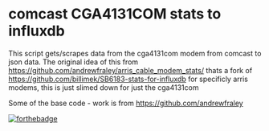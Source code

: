 # comcast CGA4131COM stats to influxdb

This script gets/scrapes data from the cga4131com modem from comcast to json data. The original idea of this from https://github.com/andrewfraley/arris_cable_modem_stats/ thats a fork of https://github.com/billimek/SB6183-stats-for-influxdb
for specificly arris modems, this is just slimed down for just the cga4131com

Some of the base code - work is from https://github.com/andrewfraley



[![forthebadge](https://forthebadge.com/images/badges/built-with-resentment.svg)](https://forthebadge.com)
